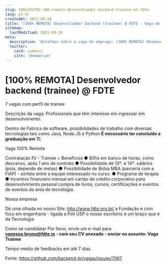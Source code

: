 ```yaml
---
slug: 1001292792-100-remota-desenvolvedor-backend-trainee-at-fdte
lang: pt-br
createdAt: 2021-09-20
title: '[100% REMOTA] Desenvolvedor backend (trainee) @ FDTE - Vaga de Emprego'
sitemap:
  lastModified: 2021-09-20
meta:
  description: 'Detalhes sobre a vaga de emprego: [100% REMOTA] Desenvolvedor backend (trainee) @ FDTE'
  twitter:
    card: summary
    site: '@nawarian'
---
```


# [100% REMOTA] Desenvolvedor backend (trainee) @ FDTE

7 vagas com perfil de trainee

Descrição da vaga; Profissionais que têm interesse em ingressar em desenvolvimento.

Dentro de Fabrica de software, possibilidades de trabalho com diversas tecnologias tais como Java, Node.JS e Python
**É necessário ter concluído a graduação em Ti**.

Vaga 100% Remota

Contratação
PJ - Trainee + Benefícios 
● 80hs em banco de horas, como descanso, após 1 ano de contrato
● Possibilidade de 13º. e 14º. salários (pois, depende de metas)
● Possibilidade de Bolsa MBA (parceria com a FIAP) - sorteio entre a equipe interessado no curso.
● Programa de terapia
● Incentivo financeiro mensal em cartão de crédito corporativo para desenvolvimento pessoal
compra de livros, cursos, certificações e eventos de eventos da área de tecnologia.

Nossa empresa

Dê uma olhada no nosso Site: http://www.fdte.org.br/
a Fundação é com foco em engenharia - ligada a Poli USP
o nosso escritório é um braço que é da Tecnologia

Como se candidatar
Por favor, envie um e-mail para **vanessa.bruno@fdte.io - com seu CV anexado - enviar no assunto: Vaga Trainee**

Tempo médio de feedbacks em até 7 dias.

Fonte: https://github.com/backend-br/vagas/issues/7067